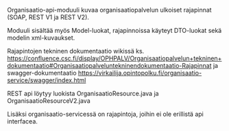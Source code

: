 Organisaatio-api-moduuli kuvaa organisaatiopalvelun ulkoiset rajapinnat (SOAP, REST V1 ja REST V2). 

Moduuli sisältää myös Model-luokat, rajapinnoissa käyteyt DTO-luokat sekä modelin xml-kuvaukset.

Rajapintojen tekninen dokumentaatio wikissä ks. https://confluence.csc.fi/display/OPHPALV/Organisaatiopalvelun+tekninen+dokumentaatio#Organisaatiopalveluntekninendokumentaatio-Rajapinnat
ja swagger-dokumentaatio
https://virkailija.opintopolku.fi/organisaatio-service/swagger/index.html

REST api löytyy luokista OrganisaatioResource.java ja OrganisaatioResourceV2.java

Lisäksi organisaatio-servicessä on rajapintoja, joihin ei ole erillistä api interfacea.

